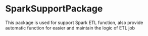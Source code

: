 # SparkSupportPackage
This package is used for support Spark ETL function, also provide automatic function for easier and maintain the logic of ETL job
